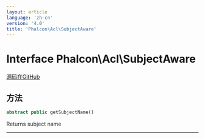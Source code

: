 ```yaml
---
layout: article
language: 'zh-cn'
version: '4.0'
title: 'Phalcon\Acl\SubjectAware'
---
```

# Interface **Phalcon\Acl\SubjectAware**

<a href="https://github.com/phalcon/cphalcon/tree/v4.0.0/phalcon/acl/subjectaware.zep" class="btn btn-default btn-sm">源码在GitHub</a>

## 方法

```php
abstract public getSubjectName()
```

Returns subject name

* * *